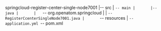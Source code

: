 springcloud-register-center-single-node7001
|-- src
|   `-- main
|       |-- java
|       |   `-- org.openatom.springcloud
|       |       `-- RegisterCcenterSingleNode7001.java
|       `-- resources
|           `-- application.yml
`-- pom.xml
